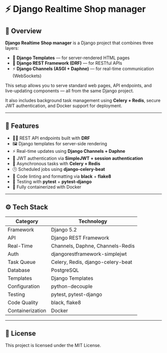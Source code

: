 # ⚡ Django Realtime Shop manager

## 📖 Overview

**Django Realtime Shop manager** is a Django project that combines three layers:

- 🧱 **Django Templates** — for server-rendered HTML pages  
- 🔌 **Django REST Framework (DRF)** — for RESTful APIs  
- ⚡ **Django Channels (ASGI + Daphne)** — for real-time communication (WebSockets)

This setup allows you to serve standard web pages, API endpoints, and live-updating components — all from the same Django project.

It also includes background task management using **Celery + Redis**, secure JWT authentication, and Docker support for deployment.

---

## 🧩 Features

- 🧑‍💻 REST API endpoints built with **DRF**
- 🖼️ Django templates for server-side rendering
- ⚡ Real-time updates using **Django Channels + Daphne**
- 🔐 JWT authentication via **SimpleJWT + session authentication**
- 🧵 Asynchronous tasks with **Celery + Redis**
- 🕒 Scheduled jobs using **django-celery-beat**
- 🧰 Code linting and formatting via **black** + **flake8**
- 🧪 Testing with **pytest** + **pytest-django**
- 🐳 Fully containerized with Docker

---

## ⚙️ Tech Stack

| Category | Technology |
|-----------|-------------|
| Framework | Django 5.2 |
| API | Django REST Framework |
| Real-Time | Channels, Daphne, Channels-Redis |
| Auth | djangorestframework-simplejwt |
| Task Queue | Celery, Redis, django-celery-beat |
| Database | PostgreSQL |
| Templates | Django Templates |
| Configuration | python-decouple |
| Testing | pytest, pytest-django |
| Code Quality | black, flake8 |
| Containerization | Docker |

---

## 🏁 License

This project is licensed under the MIT License.

